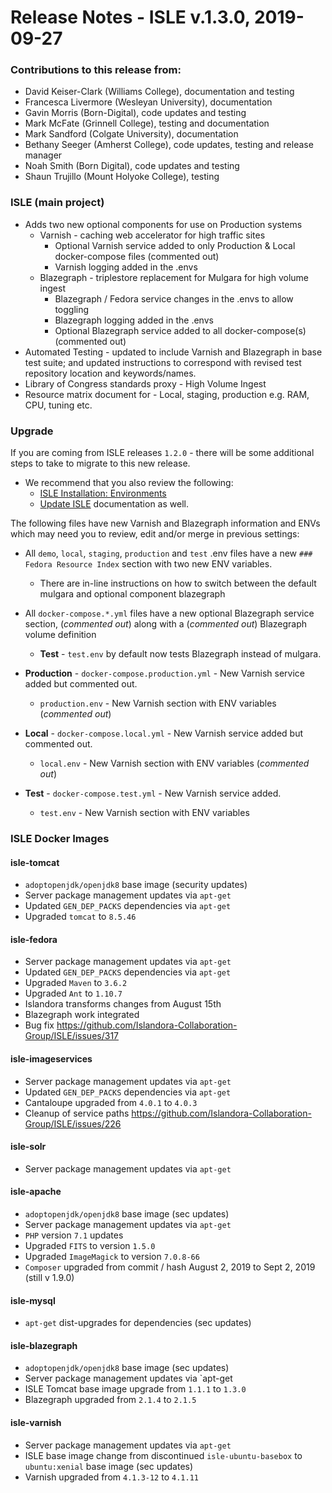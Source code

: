 # Release Notes - ISLE v.1.3.0, 2019-09-27

### Contributions to this release from:

* David Keiser-Clark (Williams College), documentation and testing
* Francesca Livermore (Wesleyan University), documentation
* Gavin Morris (Born-Digital), code updates and testing
* Mark McFate (Grinnell College), testing and documentation
* Mark Sandford (Colgate University), documentation
* Bethany Seeger (Amherst College), code updates, testing and release manager
* Noah Smith (Born Digital), code updates and testing
* Shaun Trujillo (Mount Holyoke College), testing

### ISLE (main project)

* Adds two new optional components for use on Production systems
    * Varnish - caching web accelerator for high traffic sites
        * Optional Varnish service added to only Production & Local docker-compose files (commented out)
        * Varnish logging added in the .envs
    * Blazegraph - triplestore replacement for Mulgara for high volume ingest
        * Blazegraph / Fedora service changes in the .envs to allow toggling
        * Blazegraph logging added in the .envs
        * Optional Blazegraph service added to all docker-compose(s) (commented out)
* Automated Testing  - updated to include Varnish and Blazegraph in base test suite; and updated instructions to correspond with revised test repository location and keywords/names.
* Library of Congress standards proxy - High Volume Ingest
* Resource matrix document for - Local, staging, production e.g. RAM, CPU, tuning etc.

### Upgrade

If you are coming from ISLE releases `1.2.0` - there will be some additional steps to take to migrate to this new release.

* We recommend that you also review the following:
    * [ISLE Installation: Environments](../install/install-environments.md)
    * [Update ISLE](../update/update.md) documentation as well.

The following files have new Varnish and Blazegraph information and ENVs which may need you to review, edit and/or merge in previous settings:

* All `demo`, `local`, `staging`, `production` and `test` .env files have a new `### Fedora Resource Index` section with two new ENV variables.
    * There are in-line instructions on how to switch between the default mulgara and optional component blazegraph

* All `docker-compose.*.yml` files have a new optional Blazegraph service section, (_commented out_) along with a (_commented out_) Blazegraph volume definition
    * **Test** - `test.env` by default now tests Blazegraph instead of mulgara.

* **Production** - `docker-compose.production.yml` - New Varnish service added but commented out.
    * `production.env` - New Varnish section with ENV variables (_commented out_)

* **Local** - `docker-compose.local.yml` - New Varnish service added but commented out.
    * `local.env` - New Varnish section with ENV variables (_commented out_)

* **Test** - `docker-compose.test.yml` - New Varnish service added.
    * `test.env` - New Varnish section with ENV variables

### ISLE Docker Images

#### isle-tomcat

* `adoptopenjdk/openjdk8` base image (security updates)
* Server package management updates via `apt-get`
* Updated `GEN_DEP_PACKS` dependencies via `apt-get`
* Upgraded `tomcat` to `8.5.46`

#### isle-fedora

* Server package management updates via `apt-get`
* Updated `GEN_DEP_PACKS` dependencies via `apt-get`
* Upgraded `Maven` to `3.6.2`
* Upgraded `Ant` to `1.10.7`
* Islandora transforms changes from August 15th
* Blazegraph work integrated
* Bug fix https://github.com/Islandora-Collaboration-Group/ISLE/issues/317

#### isle-imageservices

* Server package management updates via `apt-get`
* Updated `GEN_DEP_PACKS` dependencies via `apt-get`
* Cantaloupe upgraded from `4.0.1` to `4.0.3`
* Cleanup of service paths https://github.com/Islandora-Collaboration-Group/ISLE/issues/226

#### isle-solr

* Server package management updates via `apt-get`

#### isle-apache

* `adoptopenjdk/openjdk8` base image (sec updates)
* Server package management updates via `apt-get`
* `PHP` version `7.1` updates
* Upgraded `FITS` to version `1.5.0`
* Upgraded `ImageMagick` to version `7.0.8-66`
* `Composer` upgraded from commit / hash August 2, 2019 to Sept 2, 2019 (still v 1.9.0)

#### isle-mysql

* `apt-get` dist-upgrades for dependencies (sec updates)

#### isle-blazegraph

* `adoptopenjdk/openjdk8` base image (sec updates)
* Server package management updates via `apt-get
* ISLE Tomcat base image upgrade from `1.1.1` to `1.3.0`
* Blazegraph upgraded from `2.1.4` to `2.1.5`

#### isle-varnish

* Server package management updates via `apt-get`
* ISLE base image change from discontinued `isle-ubuntu-basebox` to `ubuntu:xenial` base image (sec updates)
* Varnish upgraded from `4.1.3-12` to `4.1.11`
